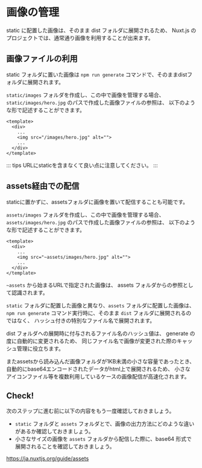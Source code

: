 # 画像の管理

static に配置した画像は、そのまま dist フォルダに展開されるため、
Nuxt.js のプロジェクトでは、通常通り画像を利用することが出来ます。

## 画像ファイルの利用

static フォルダに置いた画像は `npm run generate` コマンドで、そのままdistフォルダに展開されます。

`static/images` フォルダを作成し、この中で画像を管理する場合、
`static/images/hero.jpg` のパスで作成した画像ファイルの参照は、
以下のような形で記述することができます。

```vue
<template>
  <div>
    ...
    <img src="/images/hero.jpg" alt=""> 
    ...
  </div>
</template>
```

::: tips
URLにstaticを含まなくて良い点に注意してください。
:::

## assets経由での配信

staticに置かずに、assetsフォルダに画像を置いて配信することも可能です。

`assets/images` フォルダを作成し、この中で画像を管理する場合、
`assets/images/hero.jpg` のパスで作成した画像ファイルの参照は、
以下のような形で記述することができます。

```vue
<template>
  <div>
    ...
    <img src="~assets/images/hero.jpg" alt=""> 
    ...
  </div>
</template>
```

`~assets` から始まるURLで指定された画像は、 assets フォルダからの参照として認識されます。

`static` フォルダに配置した画像と異なり、`assets` フォルダに配置した画像は、
`npm run generate` コマンド実行時に、そのまま `dist` フォルダに展開されるのではなく、
ハッシュ付きの特別なファイル名で展開されます。

dist フォルダへの展開時に付与されるファイル名のハッシュ値は、
generate の度に自動的に変更されるため、
同じファイル名で画像が変更された際のキャッシュ管理に役立ちます。

またassetsから読み込んだ画像フォルダが1KB未満の小さな容量であったとき、
自動的にbase64エンコードされたデータがhtml上で展開されるため、
小さな アイコンファイル等を複数利用しているケースの画像配信が高速化されます。

## Check! 

次のステップに進む前に以下の内容をもう一度確認しておきましょう。

- `static` フォルダと `assets` フォルダとで、画像の出力方法にどのような違いがあるか確認しておきましょう。
- 小さなサイズの画像を `assets` フォルダから配信した際に、base64 形式で展開されることを確認しておきましょう。

https://ja.nuxtjs.org/guide/assets
